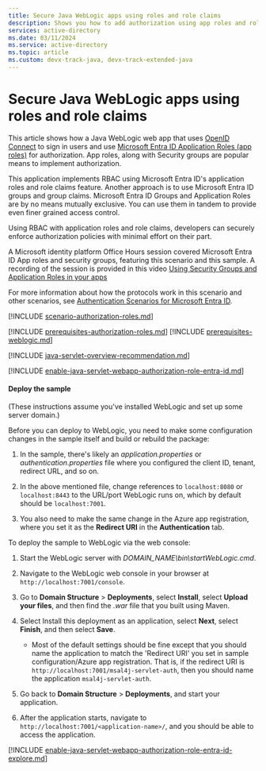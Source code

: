 ```yaml
---
title: Secure Java WebLogic apps using roles and role claims
description: Shows you how to add authorization using app roles and role claims to Java WebLogic Web app that signs-in users with the Microsoft identity platform.
services: active-directory
ms.date: 03/11/2024
ms.service: active-directory
ms.topic: article
ms.custom: devx-track-java, devx-track-extended-java
---
```


# Secure Java WebLogic apps using roles and role claims

This article shows how a Java WebLogic web app that uses [OpenID Connect](/entra/identity-platform/v2-protocols-oidc) to sign in users and use [Microsoft Entra ID Application Roles (app roles)](/entra/identity-platform/howto-add-app-roles-in-apps) for authorization. App roles, along with Security groups are popular means to implement authorization.

This application implements RBAC using Microsoft Entra ID's application roles and role claims feature. Another approach is to use Microsoft Entra ID groups and group claims. Microsoft Entra ID Groups and Application Roles are by no means mutually exclusive. You can use them in tandem to provide even finer grained access control.

Using RBAC with application roles and role claims, developers can securely enforce authorization policies with minimal effort on their part.

A Microsoft identity platform Office Hours session covered Microsoft Entra ID App roles and security groups, featuring this scenario and this sample. A recording of the session is provided in this video [Using Security Groups and Application Roles in your apps](https://www.youtube.com/watch?v=LRoc-na27l0)

For more information about how the protocols work in this scenario and other scenarios, see [Authentication Scenarios for Microsoft Entra ID](https://go.microsoft.com/fwlink/?LinkId=394414).

[!INCLUDE [scenario-authorization-roles.md](includes/scenario-authorization-roles.md)]

[!INCLUDE [prerequisites-authorization-roles.md](includes/prerequisites-authorization-roles.md)]
[!INCLUDE [prerequisites-weblogic.md](includes/prerequisites-weblogic.md)]

[!INCLUDE [java-servlet-overview-recommendation.md](includes/java-servlet-overview-recommendation.md)]

[!INCLUDE [enable-java-servlet-webapp-authorization-role-entra-id.md](includes/enable-java-servlet-webapp-authorization-role-entra-id.md)]

#### Deploy the sample

(These instructions assume you've installed WebLogic and set up some server domain.)

Before you can deploy to WebLogic, you need to make some configuration changes in the sample itself and build or rebuild the package:

1. In the sample, there's likely an *application.properties* or *authentication.properties* file where you configured the client ID, tenant, redirect URL, and so on.

1. In the above mentioned file, change references to `localhost:8080` or `localhost:8443` to the URL/port WebLogic runs on, which by default should be `localhost:7001`.

1. You also need to make the same change in the Azure app registration, where you set it as the **Redirect URI** in the **Authentication** tab.

To deploy the sample to WebLogic via the web console:

1. Start the WebLogic server with *DOMAIN_NAME\bin\startWebLogic.cmd*.

1. Navigate to the WebLogic web console in your browser at `http://localhost:7001/console`.

1. Go to **Domain Structure** > **Deployments**, select **Install**, select **Upload your files**, and then find the *.war* file that you built using Maven.

1. Select Install this deployment as an application, select **Next**, select **Finish**, and then select **Save**.

    - Most of the default settings should be fine except that you should name the application to match the 'Redirect URI' you set in sample configuration/Azure app registration. That is, if the redirect URI is `http://localhost:7001/msal4j-servlet-auth`, then you should name the application `msal4j-servlet-auth`.
1. Go back to **Domain Structure** > **Deployments**, and start your application.

1. After the application starts, navigate to `http://localhost:7001/<application-name>/`, and you should be able to access the application.

[!INCLUDE [enable-java-servlet-webapp-authorization-role-entra-id-explore.md](includes/enable-java-servlet-webapp-authorization-role-entra-id-explore.md)]
